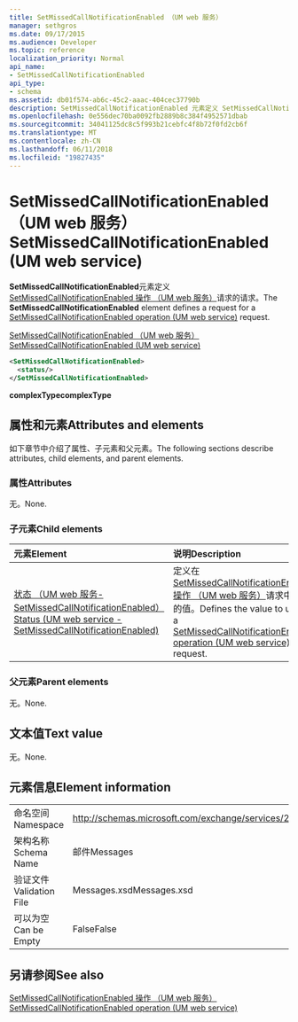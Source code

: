 ```yaml
---
title: SetMissedCallNotificationEnabled （UM web 服务）
manager: sethgros
ms.date: 09/17/2015
ms.audience: Developer
ms.topic: reference
localization_priority: Normal
api_name:
- SetMissedCallNotificationEnabled
api_type:
- schema
ms.assetid: db01f574-ab6c-45c2-aaac-404cec37790b
description: SetMissedCallNotificationEnabled 元素定义 SetMissedCallNotificationEnabled 操作 （UM web 服务） 请求的请求。
ms.openlocfilehash: 0e556dec70ba0092fb2889b8c384f4952571dbab
ms.sourcegitcommit: 34041125dc8c5f993b21cebfc4f8b72f0fd2cb6f
ms.translationtype: MT
ms.contentlocale: zh-CN
ms.lasthandoff: 06/11/2018
ms.locfileid: "19827435"
---
```

# <a name="setmissedcallnotificationenabled-um-web-service"></a><span data-ttu-id="31c3b-103">SetMissedCallNotificationEnabled （UM web 服务）</span><span class="sxs-lookup"><span data-stu-id="31c3b-103">SetMissedCallNotificationEnabled (UM web service)</span></span>

<span data-ttu-id="31c3b-104">**SetMissedCallNotificationEnabled**元素定义[SetMissedCallNotificationEnabled 操作 （UM web 服务）](setmissedcallnotificationenabled-operation-um-web-service.md)请求的请求。</span><span class="sxs-lookup"><span data-stu-id="31c3b-104">The **SetMissedCallNotificationEnabled** element defines a request for a [SetMissedCallNotificationEnabled operation (UM web service)](setmissedcallnotificationenabled-operation-um-web-service.md) request.</span></span> 
  
[<span data-ttu-id="31c3b-105">SetMissedCallNotificationEnabled （UM web 服务）</span><span class="sxs-lookup"><span data-stu-id="31c3b-105">SetMissedCallNotificationEnabled (UM web service)</span></span>](setmissedcallnotificationenabled-um-web-service.md)
  
```xml
<SetMissedCallNotificationEnabled>
  <status/> 
</SetMissedCallNotificationEnabled>
```

 <span data-ttu-id="31c3b-106">**complexType**</span><span class="sxs-lookup"><span data-stu-id="31c3b-106">**complexType**</span></span>
## <a name="attributes-and-elements"></a><span data-ttu-id="31c3b-107">属性和元素</span><span class="sxs-lookup"><span data-stu-id="31c3b-107">Attributes and elements</span></span>

<span data-ttu-id="31c3b-108">如下章节中介绍了属性、子元素和父元素。</span><span class="sxs-lookup"><span data-stu-id="31c3b-108">The following sections describe attributes, child elements, and parent elements.</span></span>
  
### <a name="attributes"></a><span data-ttu-id="31c3b-109">属性</span><span class="sxs-lookup"><span data-stu-id="31c3b-109">Attributes</span></span>

<span data-ttu-id="31c3b-110">无。</span><span class="sxs-lookup"><span data-stu-id="31c3b-110">None.</span></span>
  
### <a name="child-elements"></a><span data-ttu-id="31c3b-111">子元素</span><span class="sxs-lookup"><span data-stu-id="31c3b-111">Child elements</span></span>

|<span data-ttu-id="31c3b-112">**元素**</span><span class="sxs-lookup"><span data-stu-id="31c3b-112">**Element**</span></span>|<span data-ttu-id="31c3b-113">**说明**</span><span class="sxs-lookup"><span data-stu-id="31c3b-113">**Description**</span></span>|
|:-----|:-----|
|[<span data-ttu-id="31c3b-114">状态 （UM web 服务-SetMissedCallNotificationEnabled）</span><span class="sxs-lookup"><span data-stu-id="31c3b-114">Status (UM web service - SetMissedCallNotificationEnabled)</span></span>](status-um-web-servicesetmissedcallnotificationenabled.md) <br/> |<span data-ttu-id="31c3b-115">定义在[SetMissedCallNotificationEnabled 操作 （UM web 服务）](setmissedcallnotificationenabled-operation-um-web-service.md)请求中使用的值。</span><span class="sxs-lookup"><span data-stu-id="31c3b-115">Defines the value to use in a [SetMissedCallNotificationEnabled operation (UM web service)](setmissedcallnotificationenabled-operation-um-web-service.md) request.</span></span>  <br/> |
   
### <a name="parent-elements"></a><span data-ttu-id="31c3b-116">父元素</span><span class="sxs-lookup"><span data-stu-id="31c3b-116">Parent elements</span></span>

<span data-ttu-id="31c3b-117">无。</span><span class="sxs-lookup"><span data-stu-id="31c3b-117">None.</span></span>
  
## <a name="text-value"></a><span data-ttu-id="31c3b-118">文本值</span><span class="sxs-lookup"><span data-stu-id="31c3b-118">Text value</span></span>

<span data-ttu-id="31c3b-119">无。</span><span class="sxs-lookup"><span data-stu-id="31c3b-119">None.</span></span>
  
## <a name="element-information"></a><span data-ttu-id="31c3b-120">元素信息</span><span class="sxs-lookup"><span data-stu-id="31c3b-120">Element information</span></span>

|||
|:-----|:-----|
|<span data-ttu-id="31c3b-121">命名空间</span><span class="sxs-lookup"><span data-stu-id="31c3b-121">Namespace</span></span>  <br/> |http://schemas.microsoft.com/exchange/services/2006/messages  <br/> |
|<span data-ttu-id="31c3b-122">架构名称</span><span class="sxs-lookup"><span data-stu-id="31c3b-122">Schema Name</span></span>  <br/> |<span data-ttu-id="31c3b-123">邮件</span><span class="sxs-lookup"><span data-stu-id="31c3b-123">Messages</span></span>  <br/> |
|<span data-ttu-id="31c3b-124">验证文件</span><span class="sxs-lookup"><span data-stu-id="31c3b-124">Validation File</span></span>  <br/> |<span data-ttu-id="31c3b-125">Messages.xsd</span><span class="sxs-lookup"><span data-stu-id="31c3b-125">Messages.xsd</span></span>  <br/> |
|<span data-ttu-id="31c3b-126">可以为空</span><span class="sxs-lookup"><span data-stu-id="31c3b-126">Can be Empty</span></span>  <br/> |<span data-ttu-id="31c3b-127">False</span><span class="sxs-lookup"><span data-stu-id="31c3b-127">False</span></span>  <br/> |
   
## <a name="see-also"></a><span data-ttu-id="31c3b-128">另请参阅</span><span class="sxs-lookup"><span data-stu-id="31c3b-128">See also</span></span>



[<span data-ttu-id="31c3b-129">SetMissedCallNotificationEnabled 操作 （UM web 服务）</span><span class="sxs-lookup"><span data-stu-id="31c3b-129">SetMissedCallNotificationEnabled operation (UM web service)</span></span>](setmissedcallnotificationenabled-operation-um-web-service.md)

